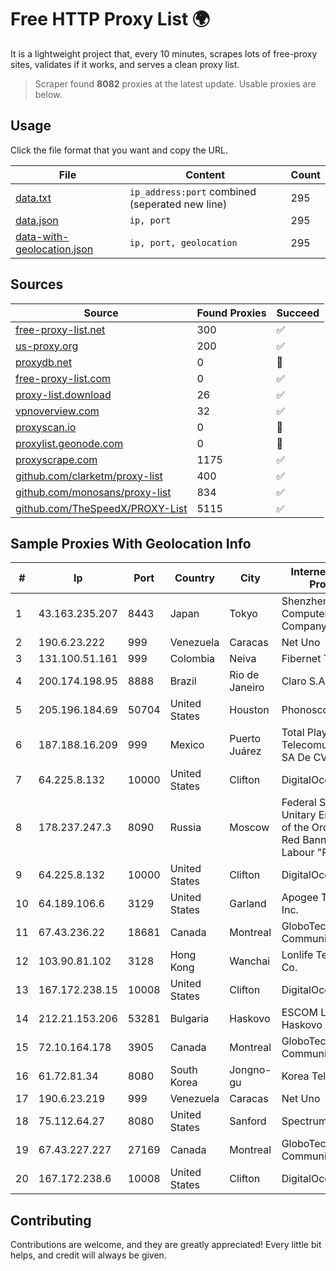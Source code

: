 
# Free HTTP Proxy List 🌍

It is a lightweight project that, every 10 minutes, scrapes lots of free-proxy sites, validates if it works, and serves a clean proxy list.


> Scraper found **8082** proxies at the latest update. Usable proxies are below.

## Usage

Click the file format that you want and copy the URL.


|File|Content|Count|
|----|-------|-----|
|[data.txt](https://raw.githubusercontent.com/themiralay/Proxy-List-World/master/data.txt)|`ip_address:port` combined (seperated new line)|295|
|[data.json](https://raw.githubusercontent.com/themiralay/Proxy-List-World/master/data.json)|`ip, port`|295|
|[data-with-geolocation.json](https://raw.githubusercontent.com/themiralay/Proxy-List-World/master/data-with-geolocation.json)|`ip, port, geolocation`|295|

## Sources

|Source|Found Proxies|Succeed|
|------|-------------|-------|
|[free-proxy-list.net](https://free-proxy-list.net)|300|✅|
|[us-proxy.org](https://www.us-proxy.org)|200|✅|
|[proxydb.net](http://proxydb.net)|0|🚫|
|[free-proxy-list.com](https://free-proxy-list.com/?page=&port=&type%5B%5D=http&type%5B%5D=https&up_time=0&search=Search)|0|✅|
|[proxy-list.download](https://www.proxy-list.download/HTTP)|26|✅|
|[vpnoverview.com](https://vpnoverview.com/privacy/anonymous-browsing/free-proxy-servers)|32|✅|
|[proxyscan.io](https://www.proxyscan.io)|0|🚫|
|[proxylist.geonode.com](https://proxylist.geonode.com/api/proxy-list?limit=300&page=1&sort_by=lastChecked&sort_type=desc&protocols=http,https)|0|🚫|
|[proxyscrape.com](https://api.proxyscrape.com/v2/?request=displayproxies&protocol=http&timeout=10000&country=all&ssl=all&anonymity=all)|1175|✅|
|[github.com/clarketm/proxy-list](https://raw.githubusercontent.com/clarketm/proxy-list/master/proxy-list-raw.txt)|400|✅|
|[github.com/monosans/proxy-list](https://raw.githubusercontent.com/monosans/proxy-list/main/proxies/http.txt)|834|✅|
|[github.com/TheSpeedX/PROXY-List](https://raw.githubusercontent.com/TheSpeedX/PROXY-List/master/http.txt)|5115|✅|


## Sample Proxies With Geolocation Info

|#|Ip|Port|Country|City|Internet Service Provider|
|-|--|----|-------|----|-------------------------|
|1|43.163.235.207|8443|Japan|Tokyo|Shenzhen Tencent Computer Systems Company Limited|
|2|190.6.23.222|999|Venezuela|Caracas|Net Uno|
|3|131.100.51.161|999|Colombia|Neiva|Fibernet TV SAS|
|4|200.174.198.95|8888|Brazil|Rio de Janeiro|Claro S.A|
|5|205.196.184.69|50704|United States|Houston|Phonoscope|
|6|187.188.16.209|999|Mexico|Puerto Juárez|Total Play Telecomunicaciones SA De CV|
|7|64.225.8.132|10000|United States|Clifton|DigitalOcean, LLC|
|8|178.237.247.3|8090|Russia|Moscow|Federal State Unitary Enterprise of the Order of the Red Banner of Labour "Russ|
|9|64.225.8.132|10000|United States|Clifton|DigitalOcean, LLC|
|10|64.189.106.6|3129|United States|Garland|Apogee Telecom Inc.|
|11|67.43.236.22|18681|Canada|Montreal|GloboTech Communications|
|12|103.90.81.102|3128|Hong Kong|Wanchai|Lonlife Technology Co.|
|13|167.172.238.15|10008|United States|Clifton|DigitalOcean, LLC|
|14|212.21.153.206|53281|Bulgaria|Haskovo|ESCOM Ltd. - Haskovo|
|15|72.10.164.178|3905|Canada|Montreal|GloboTech Communications|
|16|61.72.81.34|8080|South Korea|Jongno-gu|Korea Telecom|
|17|190.6.23.219|999|Venezuela|Caracas|Net Uno|
|18|75.112.64.27|8080|United States|Sanford|Spectrum|
|19|67.43.227.227|27169|Canada|Montreal|GloboTech Communications|
|20|167.172.238.6|10008|United States|Clifton|DigitalOcean, LLC|



## Contributing

Contributions are welcome, and they are greatly appreciated! Every
little bit helps, and credit will always be given.

